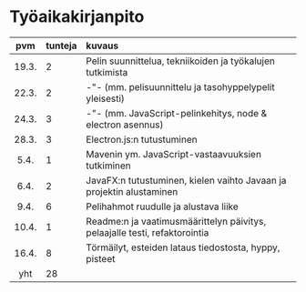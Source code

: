 # Työaikakirjanpito

| pvm | tunteja | kuvaus |
| :----:|:-----| :-----|
| 19.3. | 2 | Pelin suunnittelua, tekniikoiden ja työkalujen tutkimista |
| 22.3. | 2 | -"- (mm. pelisuunnittelu ja tasohyppelypelit yleisesti)|
| 24.3. | 3 | -"- (mm. JavaScript-pelinkehitys, node & electron asennus)|
| 28.3. | 3 | Electron.js:n tutustuminen |
| 5.4. | 1 | Mavenin ym. JavaScript-vastaavuuksien tutkiminen |
| 6.4. | 2 | JavaFX:n tutustuminen, kielen vaihto Javaan ja projektin alustaminen |
| 9.4. | 6 | Pelihahmot ruudulle ja alustava liike |
| 10.4. | 1 | Readme:n ja vaatimusmäärittelyn päivitys, pelaajalle testi, refaktorointia |
| 16.4. | 8 | Törmäilyt, esteiden lataus tiedostosta, hyppy, pisteet |
| yht | 28 |
